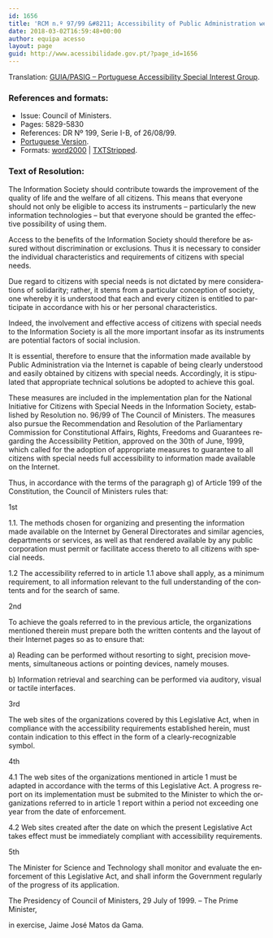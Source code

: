 ```yaml
---
id: 1656
title: 'RCM n.º 97/99 &#8211; Accessibility of Public Administration websites'
date: 2018-03-02T16:59:48+00:00
author: equipa acesso
layout: page
guid: http://www.acessibilidade.gov.pt/?page_id=1656
---
```

<div lang="en" xml:lang="en">
  <p>
    Translation: <a href="http://www.acessibilidade.net">GUIA/PASIG &#8211; Portuguese Accessibility Special Interest Group</a>.
  </p>
  
  <h3>
    References and formats:
  </h3>
  
  <ul>
    <li>
      Issue: Council of Ministers.
    </li>
    <li>
      Pages: 5829-5830
    </li>
    <li>
      References: DR Nº 199, Serie I-B, of 26/08/99.
    </li>
    <li>
      <a href="/publicacoes/rcm97-99">Portuguese Version</a>.
    </li>
    <li>
      Formats: <a href="/acesso/res9799_en.doc">word2000</a> | <a href="/acesso/res9799_en.txt">TXTStripped</a>.
    </li>
  </ul>
  
  <h3>
    Text of Resolution:
  </h3>
  
  <p>
    The Information Society should contribute towards the improvement of the quality of life and the welfare of all citizens. This means that everyone should not only be eligible to access its instruments &#8211; particularly the new information technologies &#8211; but that everyone should be granted the effective possibility of using them.&nbsp;
  </p>
  
  <p>
    Access to the benefits of the Information Society should therefore be assured without discrimination or exclusions. Thus it is necessary to consider the individual characteristics and requirements of citizens with special needs.&nbsp;
  </p>
  
  <p>
    Due regard to citizens with special needs is not dictated by mere considerations of solidarity; rather, it stems from a particular conception of society, one whereby it is understood that each and every citizen is entitled to participate in accordance with his or her personal characteristics.&nbsp;
  </p>
  
  <p>
    Indeed, the involvement and effective access of citizens with special needs to the Information Society is all the more important insofar as its instruments are potential factors of social inclusion.
  </p>
  
  <p>
    It is essential, therefore to ensure that the information made available by Public Administration via the Internet is capable of being clearly understood and easily obtained by citizens with special needs. Accordingly, it is stipulated that appropriate technical solutions be adopted to achieve this goal.&nbsp;
  </p>
  
  <p>
    These measures are included in the implementation plan for the National Initiative for Citizens with Special Needs in the Information Society, established by Resolution no. 96/99 of The Council of Ministers. The measures also pursue the Recommendation and Resolution of the Parliamentary Commission for Constitutional Affairs, Rights, Freedoms and Guarantees regarding the Accessibility Petition, approved on the 30th of June, 1999, which called for the adoption of appropriate measures to guarantee to all citizens with special needs full accessibility to information made available on the Internet.&nbsp;
  </p>
  
  <p>
    Thus, in accordance with the terms of the paragraph g) of Article 199 of the Constitution, the Council of Ministers rules that:
  </p>
  
  <p>
    1st
  </p>
  
  <p>
    1.1. The methods chosen for organizing and presenting the information made available on the Internet by General Directorates and similar agencies, departments or services, as well as that rendered available by any public corporation must permit or facilitate access thereto to all citizens with special needs.&nbsp;
  </p>
  
  <p>
    1.2 The accessibility referred to in article 1.1 above shall apply, as a minimum requirement, to all information relevant to the full understanding of the contents and for the search of same.&nbsp;
  </p>
  
  <p>
    2nd
  </p>
  
  <p>
    To achieve the goals referred to in the previous article, the organizations mentioned therein must prepare both the written contents and the layout of their Internet pages so as to ensure that:&nbsp;
  </p>
  
  <p>
    a) Reading can be performed without resorting to sight, precision movements, simultaneous actions or pointing devices, namely mouses.
  </p>
  
  <p>
    b) Information retrieval and searching can be performed via auditory, visual or tactile interfaces.
  </p>
  
  <p>
    3rd
  </p>
  
  <p>
    The web sites of the organizations covered by this Legislative Act, when in compliance with the accessibility requirements established herein, must contain indication to this effect in the form of a clearly-recognizable symbol.&nbsp;
  </p>
  
  <p>
    4th
  </p>
  
  <p>
    4.1 The web sites of the organizations mentioned in article 1 must be adapted in accordance with the terms of this Legislative Act. A progress report on its implementation must be submited to the Minister to which the organizations referred to in article 1 report within a period not exceeding one year from the date of enforcement.&nbsp;
  </p>
  
  <p>
    4.2 Web sites created after the date on which the present Legislative Act takes effect must be immediately compliant with accessibility requirements.&nbsp;
  </p>
  
  <p>
    5th
  </p>
  
  <p>
    The Minister for Science and Technology shall monitor and evaluate the enforcement of this Legislative Act, and shall inform the Government regularly of the progress of its application.
  </p>
  
  <p>
    The Presidency of Council of Ministers, 29 July of 1999. &#8211; The Prime Minister,
  </p>
  
  <p>
    in exercise, Jaime José Matos da Gama.
  </p>
</div>